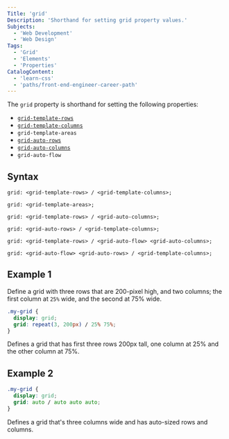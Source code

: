 ```yaml
---
Title: 'grid'
Description: 'Shorthand for setting grid property values.'
Subjects:
  - 'Web Development'
  - 'Web Design'
Tags:
  - 'Grid'
  - 'Elements'
  - 'Properties'
CatalogContent:
  - 'learn-css'
  - 'paths/front-end-engineer-career-path'
---
```


The `grid` property is shorthand for setting the following properties:

- [`grid-template-rows`](https://www.codecademy.com/resources/docs/css/grids/grid-template-rows)
- [`grid-template-columns`](https://www.codecademy.com/resources/docs/css/grids/grid-template-columns)
- `grid-template-areas`
- [`grid-auto-rows`](https://www.codecademy.com/resources/docs/css/grids/grid-auto-rows)
- [`grid-auto-columns`](https://www.codecademy.com/resources/docs/css/grids/grid-auto-columns)
- `grid-auto-flow`

## Syntax

```pseudo
grid: <grid-template-rows> / <grid-template-columns>;

grid: <grid-template-areas>;

grid: <grid-template-rows> / <grid-auto-columns>;

grid: <grid-auto-rows> / <grid-template-columns>;

grid: <grid-template-rows> / <grid-auto-flow> <grid-auto-columns>;

grid: <grid-auto-flow> <grid-auto-rows> / <grid-template-columns>;
```

## Example 1

Define a grid with three rows that are 200-pixel high, and two columns; the first column at `25%` wide, and the second at 75% wide.

```css
.my-grid {
  display: grid;
  grid: repeat(3, 200px) / 25% 75%;
}
```

Defines a grid that has first three rows 200px tall, one column at 25% and the other column at 75%.

## Example 2

```css
.my-grid {
  display: grid;
  grid: auto / auto auto auto;
}
```

Defines a grid that's three columns wide and has auto-sized rows and columns.
